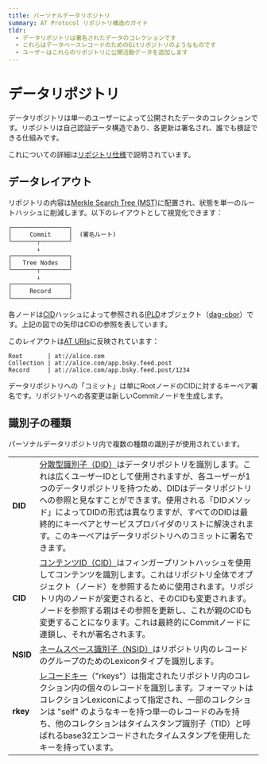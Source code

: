 ```yaml
---
title: パーソナルデータリポジトリ
summary: AT Protocol リポジトリ構造のガイド
tldr:
  - データリポジトリは署名されたデータのコレクションです
  - これらはデータベースレコードのためのGitリポジトリのようなものです
  - ユーザーはこれらのリポジトリに公開活動データを追加します
---
```


# データリポジトリ

データリポジトリは単一のユーザーによって公開されたデータのコレクションです。リポジトリは自己認証データ構造であり、各更新は署名され、誰でも検証できる仕組みです。

これについての詳細は[リポジトリ仕様](/specs/repository)で説明されています。

## データレイアウト

リポジトリの内容は[Merkle Search Tree (MST)](https://hal.inria.fr/hal-02303490/document)に配置され、状態を単一のルートハッシュに削減します。以下のレイアウトとして視覚化できます：

<pre style="line-height: 1.2;"><code>┌────────────────┐
│     Commit     │  (署名ルート)
└───────┬────────┘
        ↓
┌────────────────┐
│   Tree Nodes   │
└───────┬────────┘
        ↓
┌────────────────┐
│     Record     │
└────────────────┘
</code></pre>

各ノードは[CID](https://github.com/multiformats/cid)ハッシュによって参照される[IPLD](https://ipld.io/)オブジェクト（[dag-cbor](https://ipld.io/docs/codecs/known/dag-cbor/)）です。上記の図での矢印はCIDの参照を表しています。

このレイアウトは[AT URIs](/specs/at-uri-scheme)に反映されています：

<pre><code>Root       | at://alice.com
Collection | at://alice.com/app.bsky.feed.post
Record     | at://alice.com/app.bsky.feed.post/1234
</code></pre>

データリポジトリへの「コミット」は単にRootノードのCIDに対するキーペア署名です。リポジトリへの各変更は新しいCommitノードを生成します。

## 識別子の種類

パーソナルデータリポジトリ内で複数の種類の識別子が使用されています。

<table>
  <tr>
   <td><strong>DID</strong>
   </td>
   <td><a href="https://w3c.github.io/did-core/">分散型識別子（DID）</a>はデータリポジトリを識別します。これは広くユーザーIDとして使用されますが、各ユーザーが1つのデータリポジトリを持つため、DIDはデータリポジトリへの参照と見なすことができます。使用される「DIDメソッド」によってDIDの形式は異なりますが、すべてのDIDは最終的にキーペアとサービスプロバイダのリストに解決されます。このキーペアはデータリポジトリへのコミットに署名できます。
   </td>
  </tr>
  <tr>
   <td><strong>CID</strong>
   </td>
   <td><a href="https://github.com/multiformats/cid">コンテンツID（CID）</a>はフィンガープリントハッシュを使用してコンテンツを識別します。これはリポジトリ全体でオブジェクト（ノード）を参照するために使用されます。リポジトリ内のノードが変更されると、そのCIDも変更されます。ノードを参照する親はその参照を更新し、これが親のCIDも変更することになります。これは最終的にCommitノードに連鎖し、それが署名されます。
   </td>
  </tr>
  <tr>
   <td><strong>NSID</strong>
   </td>
   <td><a href="/specs/nsid">ネームスペース識別子（NSID）</a>はリポジトリ内のレコードのグループのためのLexiconタイプを識別します。
   </td>
  </tr>
  <tr>
   <td><strong>rkey</strong>
   </td>
   <td><a href="/specs/record-key">レコードキー</a>（"rkeys"）は指定されたリポジトリ内のコレクション内の個々のレコードを識別します。フォーマットはコレクションLexiconによって指定され、一部のコレクションは "self" のようなキーを持つ単一のレコードのみを持ち、他のコレクションはタイムスタンプ識別子（TID）と呼ばれるbase32エンコードされたタイムスタンプを使用したキーを持っています。
   </td>
  </tr>
</table>
